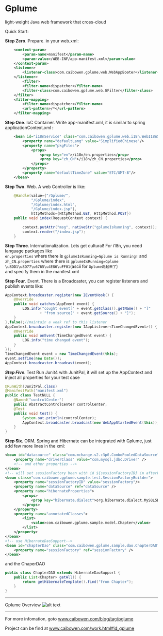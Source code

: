 Gplume
======

light-weight Java web framework that cross-cloud

Quick Start:

**Step Zero**. Prepare. 
in your web.xml:

```XML
	<context-param>
        <param-name>manifest</param-name>
        <param-value>/WEB-INF/app-manifest.xml</param-value>
    </context-param>
	<listener>
		<listener-class>com.caibowen.gplume.web.WebAppBooter</listener-class>
	</listener>
		<filter>
		<filter-name>dispatcher</filter-name>
		<filter-class>com.caibowen.gplume.web.GFilter</filter-class>
	</filter>
	<filter-mapping>
		<filter-name>dispatcher</filter-name>
		<url-pattern>/*</url-pattern>
	</filter-mapping>
```
**Step One**. IoC Container. 
Write app-manifest.xml, it is similar to spring applicationContext.xml :

```XML
	<bean id="i18nService" class="com.caibowen.gplume.web.i18n.WebI18nService">
	    <property name="defaultLang" value="SimplifiedChinese"/>
	    <property name="pkgFiles">
	        <props>
	            <prop key="en">/i18n/en.properties</prop>
	            <prop key="zh_CN">/i18n/zh_CN.properties</prop>
	        </props>
	    </property>
	    <property name="defaultTimeZone" value="ETC/GMT-8"/>
	</bean>
```
**Step Two**. Web. 
A web Controller is like:

```Java
	@Handle(value={"/Gplume/",
			"/Gplume/index",
			"/Gplume/index.html",
			"/Gplume/index.jsp"},
			httpMethods={HttpMethod.GET, HttpMethod.POST})
	public void index(RequestContext context) {
		
		context.putAttr("msg", nativeStr("gplumeIsRunning", context));
		context.render("/index.jsp");
	}
```
**Step Three**. Internationalization. 
Lets get cultural! For i18n, you need language packages like  
`en.properties` where there is `gplumeIsRunning=Gplume is Running!` 
and  
`zh_CN.properties` where there is `gplumeIsRunning=Gplume \u8DD1\u8D77\u6765\u4E86\uFF01`(ascii for `Gplume跑起来了`)  
and specify them in the manifest.xml

**Step Four**. Event. 
There is a Broadcaster, you can register listeners and publish events like:

```Java
AppContext.broadcaster.register(new IEventHook() {
	@Override
	public void catches(AppEvent event) {
		LOG.info("cought event[" + event.getClass().getName() + "]"
				+ "from source[" + event.getSource() + "]");
	}
},false);//maintain a weak ref to this listener
AppContext.broadcaster.register(new IAppListener<TimeChangedEvent>() {
	@Override
	public void onEvent(TimeChangedEvent event) {
		LOG.info("time changed event");
	}
});
TimeChangedEvent event = new TimeChangedEvent(this);
event.setTime(new Date());
AppContext.broadcaster.broadcast(event);
```

***Step Five***. Test
Run Junit4 with JunitPal, it will set up the AppContext and inject all properties for your test case
```Java
@RunWith(JunitPal.class)
@ManifestPath("manifest.xml")
public class TestNULL {
	@Named("controlCenter")
	public AbstractControlCenter controlCenter;
	@Test
	public void test() {
		System.out.println(controlCenter);
		AppContext.broadcaster.broadcast(new WebAppStartedEvent(this));
	}
}
```

**Step Six**. ORM. 
Spring and Hibernate can be integrated with Gplume, just add few more lines in the xml:

``` XML
<bean id="datasource" class="com.mchange.v2.c3p0.ComboPooledDataSource">
	<property name="driverClass" value="com.mysql.jdbc.Driver" />
	<!-- and other properties -->
</bean>
<!-- will set sessionFactory bean with id ${sessionFactoryID} in afterPropertiesSet() -->
<bean class="com.caibowen.gplume.sample.test.SessionFactoryBuilder">
	<property name="sessionFactoryID" value="sessionFactory"/>
	<property name="dataSource" ref="dataSource" />
	<property name="hibernateProperties">
		<props>
			<prop key="hibernate.dialect">org.hibernate.dialect.MySQL5Dialect</prop>
		</props>
	</property>
	<property name="annotatedClasses">
		<list>
			<value>com.caibowen.gplume.sample.model.Chapter</value>
		</list>
	</property>
</bean>
<!-- use HibernateDaoSupport-->
<bean id="chapterDao" class="com.caibowen.gplume.sample.dao.ChapterDAO">
	<property name="sessionFactory" ref="sessionFactory" />
</bean>
```
 and the ChaperDAO 
```Java
public class ChapterDAO extends HibernateDaoSupport {
	public List<Chapter> getAll() {
		return getHibernateTemplate().find("from Chapter");
	}
}
```

**************
Gplume Overview
![alt text](https://dl.dropboxusercontent.com/s/iklpmr1jdyktdn2/gplume_struture.jpg)

***************
For more infomation, goto www.caibowen.com/blog/tag/pglume

Project can be find at www.caibowen.com/work.html#id_gplume
